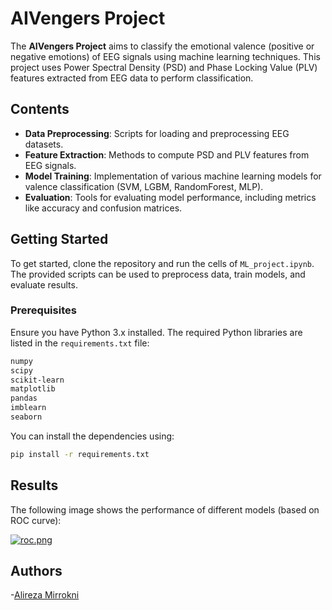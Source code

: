 # AIVengers Project

The **AIVengers Project** aims to classify the emotional valence (positive or negative emotions) of EEG signals using machine learning techniques. This project uses Power Spectral Density (PSD) and Phase Locking Value (PLV) features extracted from EEG data to perform classification.

## Contents

- **Data Preprocessing**: Scripts for loading and preprocessing EEG datasets.
- **Feature Extraction**: Methods to compute PSD and PLV features from EEG signals.
- **Model Training**: Implementation of various machine learning models for valence classification (SVM, LGBM, RandomForest, MLP).
- **Evaluation**: Tools for evaluating model performance, including metrics like accuracy and confusion matrices.

## Getting Started

To get started, clone the repository and run the cells of `ML_project.ipynb`. The provided scripts can be used to preprocess data, train models, and evaluate results.

### Prerequisites

Ensure you have Python 3.x installed. The required Python libraries are listed in the `requirements.txt` file:

```bash
numpy
scipy
scikit-learn
matplotlib
pandas
imblearn
seaborn
```
You can install the dependencies using:

```bash
pip install -r requirements.txt
```

## Results

The following image shows the performance of different models (based on ROC curve):

[![roc.png](https://i.postimg.cc/vZTFdHSt/roc.png)](https://postimg.cc/RNkb79mW)

## Authors        
-[Alireza Mirrokni](https://github.com/alirezamirrokni)    

